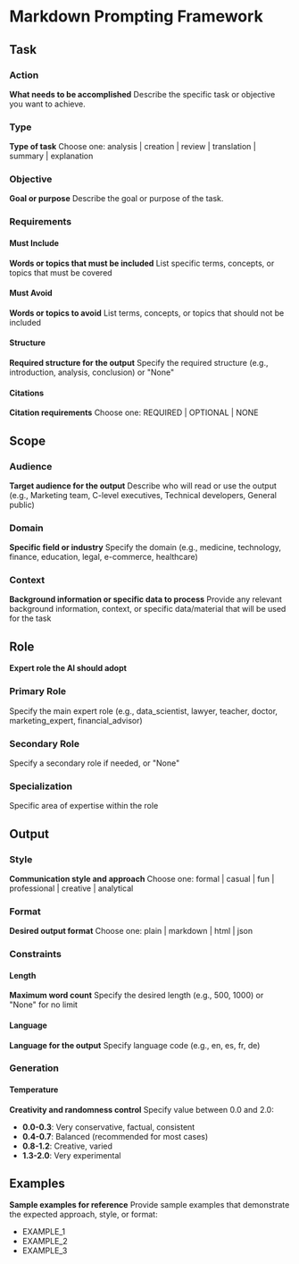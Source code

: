 # Markdown Prompting Framework

## Task

### Action
**What needs to be accomplished**
Describe the specific task or objective you want to achieve.

### Type
**Type of task**
Choose one: analysis | creation | review | translation | summary | explanation

### Objective
**Goal or purpose**
Describe the goal or purpose of the task.

### Requirements

#### Must Include
**Words or topics that must be included**
List specific terms, concepts, or topics that must be covered

#### Must Avoid
**Words or topics to avoid**
List terms, concepts, or topics that should not be included

#### Structure
**Required structure for the output**
Specify the required structure (e.g., introduction, analysis, conclusion) or "None"

#### Citations
**Citation requirements**
Choose one: REQUIRED | OPTIONAL | NONE



## Scope

### Audience
**Target audience for the output**
Describe who will read or use the output (e.g., Marketing team, C-level executives, Technical developers, General public)

### Domain
**Specific field or industry**
Specify the domain (e.g., medicine, technology, finance, education, legal, e-commerce, healthcare)

### Context
**Background information or specific data to process**
Provide any relevant background information, context, or specific data/material that will be used for the task

## Role
**Expert role the AI should adopt**

### Primary Role
Specify the main expert role (e.g., data_scientist, lawyer, teacher, doctor, marketing_expert, financial_advisor)

### Secondary Role
Specify a secondary role if needed, or "None"

### Specialization
Specific area of expertise within the role

## Output

### Style
**Communication style and approach**
Choose one: formal | casual | fun | professional | creative | analytical

### Format
**Desired output format**
Choose one: plain | markdown | html | json

### Constraints

#### Length
**Maximum word count**
Specify the desired length (e.g., 500, 1000) or "None" for no limit

#### Language
**Language for the output**
Specify language code (e.g., en, es, fr, de)

### Generation

#### Temperature
**Creativity and randomness control**
Specify value between 0.0 and 2.0:
- **0.0-0.3**: Very conservative, factual, consistent
- **0.4-0.7**: Balanced (recommended for most cases)
- **0.8-1.2**: Creative, varied
- **1.3-2.0**: Very experimental

## Examples
**Sample examples for reference**
Provide sample examples that demonstrate the expected approach, style, or format:

- EXAMPLE_1
- EXAMPLE_2
- EXAMPLE_3

 